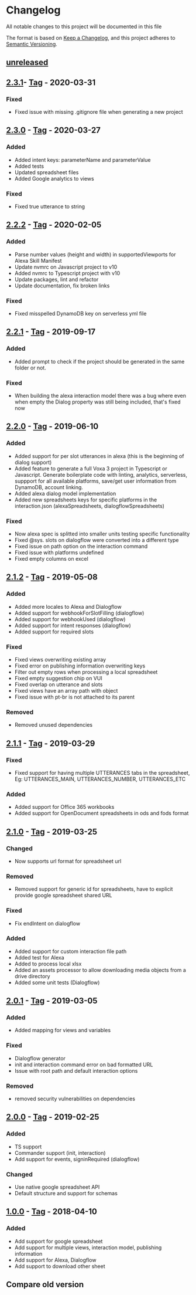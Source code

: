 # Changelog

All notable changes to this project will be documented in this file

The format is based on [Keep a Changelog](https://keepachangelog.com/en/1.0.0/),
and this project adheres to [Semantic Versioning](https://semver.org/spec/v2.0.0.html).

## [unreleased]

## [2.3.1]- [Tag](https://github.com/VoxaAI/voxa-cli/releases/tag/2.3.1) - 2020-03-31

### Fixed

- Fixed issue with missing .gitignore file when generating a new project

## [2.3.0] - [Tag](https://github.com/VoxaAI/voxa-cli/releases/tag/2.3.0) - 2020-03-27

### Added

- Added intent keys: parameterName and parameterValue
- Added tests
- Updated spreadsheet files
- Added Google analytics to views

### Fixed

- Fixed true utterance to string

## [2.2.2] - [Tag](https://github.com/VoxaAI/voxa-cli/releases/tag/2.2.2) - 2020-02-05

### Added

- Parse number values (height and width) in supportedViewports for Alexa Skill Manifest
- Update nvmrc on Javascript project to v10
- Added nvmrc to Typescript project with v10
- Update packages, lint and refactor
- Update documentation, fix broken links

### Fixed

- Fixed misspelled DynamoDB key on serverless yml file

## [2.2.1] - [Tag](https://github.com/VoxaAI/voxa-cli/releases/tag/2.2.1) - 2019-09-17

### Added

- Added prompt to check if the project should be generated in the same folder or not.

### Fixed

- When building the alexa interaction model there was a bug where even when empty the Dialog property was still being included, that's fixed now

## [2.2.0] - [Tag](https://github.com/VoxaAI/voxa-cli/releases/tag/2.2.0) - 2019-06-10

### Added

- Added support for per slot utterances in alexa (this is the beginning of dialog support)
- Added feature to generate a full Voxa 3 project in Typescript or Javascript. Generate boilerplate code with linting, analytics, serverless, suppport for all available platforms, save/get user information from DynamoDB, account linking.
- Added alexa dialog model implementation
- Added new spreadsheets keys for specific platforms in the interaction.json (alexaSpreadsheets, dialogflowSpreadsheets)

### Fixed

- Now alexa spec is splitted into smaller units testing specific functionality
- Fixed @sys. slots on dialogflow were converted into a different type
- Fixed issue on path option on the interaction command
- Fixed issue with platforms undefined
- Fixed empty columns on excel

## [2.1.2] - [Tag](https://github.com/VoxaAI/voxa-cli/releases/tag/2.1.2) - 2019-05-08

### Added

- Added more locales to Alexa and Dialogflow
- Added support for webhookForSlotFilling (dialogflow)
- Added support for webhookUsed (dialogflow)
- Added support for intent responses (dialogflow)
- Added support for required slots

### Fixed

- Fixed views overwriting existing array
- Fixed error on publishing information overwriting keys
- Filter out empty rows when processing a local spreadsheet
- Fixed empty suggestion chip on VUI
- Fixed overlap on utterance and slots
- Fixed views have an array path with object
- Fixed issue with pt-br is not attached to its parent

### Removed

- Removed unused dependencies

## [2.1.1] - [Tag](https://github.com/VoxaAI/voxa-cli/releases/tag/2.1.1) - 2019-03-29

### Fixed

- Fixed support for having multiple UTTERANCES tabs in the spreadsheet, Eg: UTTERANCES_MAIN, UTTERANCES_NUMBER, UTTERANCES_ETC

### Added

- Added support for Office 365 workbooks
- Added support for OpenDocument spreadsheets in ods and fods format

## [2.1.0] - [Tag](https://github.com/VoxaAI/voxa-cli/releases/tag/2.1.0) - 2019-03-25

### Changed

- Now supports url format for spreadsheet url

### Removed

- Removed support for generic id for spreadsheets, have to explicit provide google spreadsheet shared URL

### Fixed

- Fix endIntent on dialogflow

### Added

- Added support for custom interaction file path
- Added test for Alexa
- Added to process local xlsx
- Added an assets processor to allow downloading media objects from a drive directory
- Added some unit tests (Dialogflow)

## [2.0.1] - [Tag](https://github.com/VoxaAI/voxa-cli/releases/tag/2.0.1) - 2019-03-05

### Added

- Added mapping for views and variables

### Fixed

- Dialogflow generator
- init and interaction command error on bad formatted URL
- Issue with root path and default interaction options

### Removed

- removed security vulnerabilities on dependencies

## [2.0.0] - [Tag](https://github.com/VoxaAI/voxa-cli/releases/tag/2.0.0) - 2019-02-25

### Added

- TS support
- Commander support (init, interaction)
- Add support for events, signinRequired (dialogflow)

### Changed

- Use native google spreadsheet API
- Default structure and support for schemas

## [1.0.0] - [Tag](https://github.com/VoxaAI/voxa-cli/releases/tag/1.0.0-alpha1) - 2018-04-10

### Added

- Add support for google spreadsheet
- Add support for multiple views, interaction model, publishing information
- Add support for Alexa, Dialogflow
- Add support to download other sheet

## Compare old version

[unreleased]: https://github.com/VoxaAI/voxa-cli/compare/2.3.1...staging
[2.3.1]: https://github.com/VoxaAI/voxa-cli/compare/2.3.0...2.3.1
[2.3.0]: https://github.com/VoxaAI/voxa-cli/compare/2.2.2...2.3.0
[2.2.2]: https://github.com/VoxaAI/voxa-cli/compare/2.2.1...2.2.2
[2.2.1]: https://github.com/VoxaAI/voxa-cli/compare/2.2.0...2.2.1
[2.2.0]: https://github.com/VoxaAI/voxa-cli/compare/2.1.2...2.2.0
[2.1.2]: https://github.com/VoxaAI/voxa-cli/compare/2.1.1...2.1.2
[2.1.1]: https://github.com/VoxaAI/voxa-cli/compare/2.1.0...2.1.1
[2.1.0]: https://github.com/VoxaAI/voxa-cli/compare/2.0.1...2.1.0
[2.0.1]: https://github.com/VoxaAI/voxa-cli/compare/2.0.0...2.0.1
[2.0.0]: https://github.com/VoxaAI/voxa-cli/compare/1.0.0-alpha1...2.0.0
[1.0.0]: https://github.com/VoxaAI/voxa-cli/releases/tag/1.0.0-alpha1
